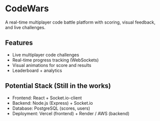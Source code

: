 # CodeWars
A real-time multiplayer code battle platform with scoring, visual feedback, and live challenges.

## Features
- Live multiplayer code challenges
- Real-time progress tracking (WebSockets)
- Visual animations for score and results
- Leaderboard + analytics



## Potential Stack (Still in the works)
- Frontend: React + Socket.io-client
- Backend: Node.js (Express) + Socket.io
- Database: PostgreSQL (scores, users)
- Deployment: Vercel (frontend) + Render / AWS (backend)

